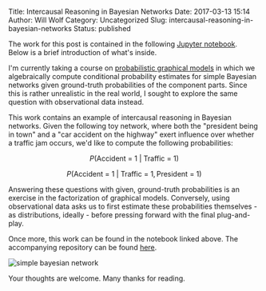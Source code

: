 Title: Intercausal Reasoning in Bayesian Networks
Date: 2017-03-13 15:14
Author: Will Wolf
Category: Uncategorized
Slug: intercausal-reasoning-in-bayesian-networks
Status: published

The work for this post is contained in the following [Jupyter notebook](http://nbviewer.jupyter.org/github/cavaunpeu/intercausal-reasoning/blob/master/intercausal_reasoning.ipynb). Below is a brief introduction of what's inside.

I'm currently taking a course on [probabilistic graphical models](https://www.coursera.org/learn/probabilistic-graphical-models) in which we algebraically compute conditional probability estimates for simple Bayesian networks given ground-truth probabilities of the component parts. Since this is rather unrealistic in the real world, I sought to explore the same question with observational data instead.

This work contains an example of intercausal reasoning in Bayesian networks. Given the following toy network, where both the "president being in town" and a "car accident on the highway" exert influence over whether a traffic jam occurs, we'd like to compute the following probabilities: 

$$P(\text{Accident = 1}\ |\ \text{Traffic = 1})$$

$$P(\text{Accident = 1}\ |\ \text{Traffic = 1}, \text{President = 1})$$

Answering these questions with given, ground-truth probabilities is an exercise in the factorization of graphical models. Conversely, using observational data asks us to first estimate these probabilities themselves - as distributions, ideally - before pressing forward with the final plug-and-play.

Once more, this work can be found in the notebook linked above. The accompanying repository can be found [here](https://github.com/cavaunpeu/intercausal-reasoning).

![simple bayesian network]({filename}/figures/simple_bayesian_network.png)

Your thoughts are welcome. Many thanks for reading.
